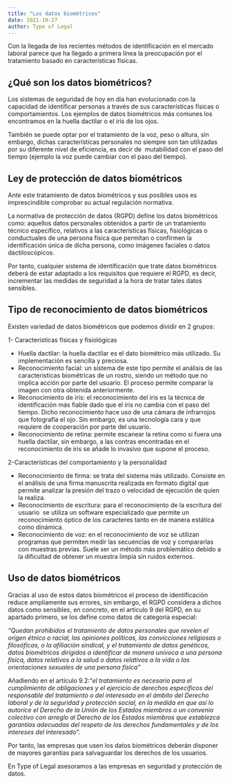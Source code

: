 ```yaml
---
title: "Los datos biométricos"
date: 2021-10-27
author: Type of Legal
---
```


Con la llegada de los recientes métodos de identificación en el mercado laboral parece que ha llegado a primera línea la preocupación por el tratamiento basado en características físicas.

**¿Qué son los datos biométricos?**
-----------------------------------

Los sistemas de seguridad de hoy en día han evolucionado con la capacidad de identificar personas a través de sus características físicas o comportamientos. Los ejemplos de datos biométricos más comunes los encontramos en la huella dactilar o el iris de los ojos.           
  
También se puede optar por el tratamiento de la voz, peso o altura, sin embargo, dichas características personales no siempre son tan utilizadas por su diferente nivel de eficiencia, es decir de  mutabilidad con el paso del tiempo (ejemplo la voz puede cambiar con el paso del tiempo).

**Ley de protección de datos biométricos**
------------------------------------------

Ante este tratamiento de datos biométricos y sus posibles usos es imprescindible comprobar su actual regulación normativa.

La normativa de protección de datos (RGPD) define los datos biométricos como: aquellos datos personales obtenidos a partir de un tratamiento técnico específico, relativos a las características físicas, fisiológicas o conductuales de una persona física que permitan o confirmen la identificación única de dicha persona, como imágenes faciales o datos dactiloscópicos.

Por tanto, cualquier sistema de identificación que trate datos biométricos deberá de estar adaptado a los requisitos que requiere el RGPD, es decir, incrementar las medidas de seguridad a la hora de tratar tales datos sensibles.

**Tipo de reconocimiento de datos biométricos**
-----------------------------------------------

Existen variedad de datos biométricos que podemos dividir en 2 grupos:

1- Características físicas y fisiológicas

*   Huella dactilar: la huella dactilar es el dato biométrico más utilizado. Su implementación es sencilla y preciosa.
*   Reconocimiento facial: un sistema de este tipo permite el análisis de las características biométricas de un rostro, siendo un método que no implica acción por parte del usuario. El proceso permite comparar la imagen con otra obtenida anteriormente.
*   Reconocimiento de iris: el reconocimiento del iris es la técnica de identificación más fiable dado que el iris no cambia con el paso del tiempo. Dicho reconocimiento hace uso de una cámara de infrarrojos que fotografía el ojo. Sin embargo, es una tecnología cara y que requiere de cooperación por parte del usuario.
*   Reconocimiento de retina: permite escanear la retina como si fuera una huella dactilar, sin embargo, a las contras encontradas en el reconocimiento de iris se añade lo invasivo que supone el proceso.

2-Características del comportamiento y la personalidad

*   Reconocimiento de firma: se trata del sistema más utilizado. Consiste en el análisis de una firma manuscrita realizada en formato digital que permite analizar la presión del trazo o velocidad de ejecución de quien la realiza.
*   Reconocimiento de escritura: para el reconocimiento de la escritura del usuario  se utiliza un software especializado que permite un reconocimiento óptico de los caracteres tanto en de manera estática como dinámica.
*   Reconocimiento de voz: en el reconocimiento de voz se utilizan programas que permiten medir las secuencias de voz y compararlas con muestras previas. Suele ser un método más problemático debido a la dificultad de obtener un muestra limpia sin ruidos externos.

**Uso de datos biométricos**
----------------------------

Gracias al uso de estos datos biométricos el proceso de identificación reduce ampliamente sus errores, sin embargo, el RGPD considera a dichos datos como sensibles, en concreto, en el artículo 9 del RGPD, en su apartado primero, se los define como datos de categoría especial:

_“Quedan prohibidos el tratamiento de datos personales que revelen el origen étnico o racial, las opiniones políticas, las convicciones religiosas o filosóficas, o la afiliación sindical, y el tratamiento de datos genéticos, datos biométricos dirigidos a identificar de manera unívoca a una persona física, datos relativos a la salud o datos relativos a la vida o las orientaciones sexuales de una persona física”_

Añadiendo en el artículo 9.2:“_el tratamiento es necesario para el cumplimiento de obligaciones y el ejercicio de derechos específicos del responsable del tratamiento o del interesado en el ámbito del Derecho laboral y de la seguridad y protección social, en la medida en que así lo autorice el Derecho de la Unión de los Estados miembros o un convenio colectivo con arreglo al Derecho de los Estados miembros que establezca garantías adecuadas del respeto de los derechos fundamentales y de los intereses del interesado”._ 

Por tanto, las empresas que usen los datos biométricos deberán disponer de mayores garantías para salvaguardar los derechos de los usuarios.

En Type of Legal asesoramos a las empresas en seguridad y protección de datos.
